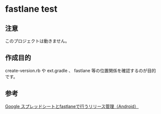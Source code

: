 # fastlane test

## 注意
このプロジェクトは動きません。

## 作成目的
create-version.rb や ext.gradle 、 fastlane 等の位置関係を確認するのが目的です。

## 参考
[Google スプレッドシートとfastlaneで行うリリース管理（Android）](https://qiita.com/bvlion/items/454a4efebe4ba9eafdf0)
